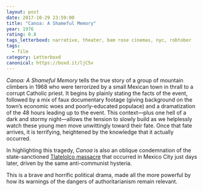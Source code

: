 ```yaml
---
layout: post 
date: 2017-10-29 23:59:00
title: "Canoa: A Shameful Memory"
year: 1976
rating: 0.8
tags_letterboxd: narrative, theater, bam rose cinemas, nyc, robtober
tags:
  - film
category: Letterboxd
canonical: https://boxd.it/ljC5v
---
```


<cite>Canoa: A Shameful Memory</cite> tells the true story of a group of mountain climbers in 1968 who were terrorized by a small Mexican town in thrall to a corrupt Catholic priest. It begins by plainly stating the facts of the event, followed by a mix of faux documentary footage (giving background on the town’s economic woes and poorly-educated populace) and a dramatization of the 48 hours leading up to the event. This context—plus one hell of a dark and stormy night—allows the tension to slowly build as we helplessly watch these young men move unwittingly toward their fate. Once that fate arrives, it is terrifying, heightened by the knowledge that it actually occurred.

In highlighting this tragedy, <cite>Canoa</cite> is also an oblique condemnation of the state-sanctioned [Tlatelolco massacre](https://en.wikipedia.org/wiki/Tlatelolco_massacre) that occurred in Mexico City just days later, driven by the same anti-communist hysteria.

This is a brave and horrific political drama, made all the more powerful by how its warnings of the dangers of authoritarianism remain relevant.